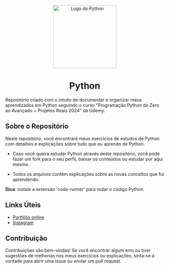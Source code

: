 <div align="center">
  <img src="https://www.python.org/static/community_logos/python-logo-master-v3-TM.png" alt="Logo do Python" width="200" height="200">
</div>

<h1 align="center">Python</h1>

Repositório criado com o intuito de documentar e organizar meus aprendizados em Python seguindo o curso "Programação Python do Zero ao Avançado + Projetos Reais 2024" da Udemy.

## Sobre o Repositório

Neste repositório, você encontrará meus exercícios de estudos de Python com detalhes e explicações sobre tudo que eu aprendo de Python. 

* Caso você queira estudar Python através deste repositório, você pode fazer um fork para o seu perfil, baixar os conteúdos ou estudar por aqui mesmo.

* Todos os arquivos contêm explicações sobre as novas conceitos que fui aprendendo.

**Dica**: instale a extensão 'code-runner' para rodar o código Python.

## Links Úteis

- [Portfólio online](https://luc5z.github.io)
- [Instagram](https://www.instagram.com/lusca404/)

## Contribuição

Contribuições são bem-vindas! Se você encontrar algum erro ou tiver sugestões de melhorias nos meus exercícios ou explicações, sinta-se à vontade para abrir uma issue ou enviar um pull request.

